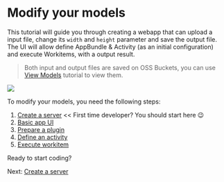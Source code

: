 # Modify your models

This tutorial will guide you through creating a webapp that can upload a input file, change its `width` and `height` parameter and save the output file. The UI will allow define AppBundle & Activity (as an initial configuration) and execute Workitems, with a output result. 

> Both input and output files are saved on OSS Buckets, you can use [View Models](tutorials/viewmodels) tutorial to view them.

![](_media/tutorials/run_sample_modifymodels.gif)

To modify your models, you need the following steps:

1. [Create a server](environment/setup/2legged_da) << First time developer? You should start here :wink:
2. [Basic app UI](designautomation/html/)
3. [Prepare a plugin](designautomation/appbundle/)
4. [Define an activity](designautomation/activity/)
5. [Execute workitem](designautomation/workitem/)

<!--If you want to download the project ready to use, visit the following repos:

- [.NET Core](https://github.com/Developer-Autodesk/learn.forge.designautomation)-->

Ready to start coding?

Next: [Create a server](environment/setup/2legged_da)